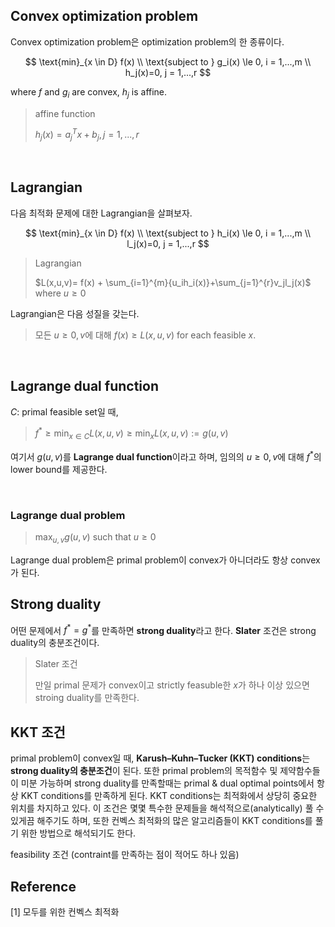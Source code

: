 ## Convex optimization problem

Convex optimization problem은 optimization problem의 한 종류이다.

$$
\text{min}_{x \in D} f(x) \\
\text{subject to  } g_i(x) \le 0, i = 1,...,m \\
 h_j(x)=0, j = 1,...,r
$$

where $f$ and $g_i$ are convex, $h_j$ is affine.

> affine function
>
> $h_j(x)=a_j^Tx+b_j, j=1,...,r$

<br/>

## Lagrangian

다음 최적화 문제에 대한 Lagrangian을 살펴보자.

$$
\text{min}_{x \in D} f(x) \\
\text{subject to  } h_i(x) \le 0, i = 1,...,m \\
 l_j(x)=0, j = 1,...,r
$$

> Lagrangian
>
> $L(x,u,v)= f(x) + \sum_{i=1}^{m}{u_ih_i(x)}+\sum_{j=1}^{r}v_jl_j(x)$
> where $u \ge  0$

Lagrangian은 다음 성질을 갖는다.

> 모든 $u \ge 0, v$에 대해 $f(x) \ge L(x,u,v)$ for each feasible $x$.

<br/>

## Lagrange dual function

$C$: primal feasible set일 때,

> $f^{\ast} \ge \min_{x \in C} L(x,u,v) \ge \min_{x}L(x,u,v):= g(u,v)$

여기서 $g(u,v)$를 **Lagrange dual function**이라고 하며, 임의의 $u \ge 0,v$에 대해 $f^{\ast}$의 lower bound를 제공한다.

<br/>

### Lagrange dual problem

> $\max_{u,v}g(u,v)$ such that $u \ge 0$

Lagrange dual problem은 primal problem이 convex가 아니더라도 항상 convex가 된다.

## Strong duality

어떤 문제에서 $f^{\ast} = g^{\ast}$를 만족하면 **strong duality**라고 한다. **Slater** 조건은 strong duality의 충분조건이다.

> Slater 조건
>
> 만일 primal 문제가 convex이고 strictly feasuble한 $x$가 하나 이상 있으면 stroing duality를 만족한다.

## KKT 조건

primal problem이 convex일 때, **Karush–Kuhn–Tucker (KKT) conditions**는 **strong duality의 충분조건**이 된다. 또한 primal problem의 목적함수 및 제약함수들이 미분 가능하며 strong duality를 만족할때는 primal & dual optimal points에서 항상 KKT conditions를 만족하게 된다. KKT conditions는 최적화에서 상당히 중요한 위치를 차지하고 있다. 이 조건은 몇몇 특수한 문제들을 해석적으로(analytically) 풀 수 있게끔 해주기도 하며, 또한 컨벡스 최적화의 많은 알고리즘들이 KKT conditions를 풀기 위한 방법으로 해석되기도 한다.

feasibility 조건 (contraint를 만족하는 점이 적어도 하나 있음)

## Reference

[1] 모두를 위한 컨벡스 최적화
